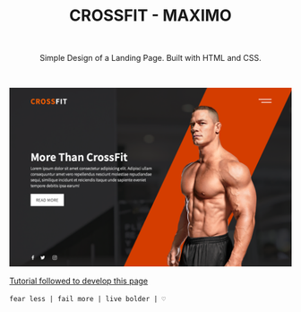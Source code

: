 <h1 align="center"> CROSSFIT - MAXIMO </h1> <br>

<p align="center">
  Simple Design of a Landing Page. Built with HTML and CSS.
</p>
<br />

![alt text](./assets/crossfit.png "Logo Title Text 1")

[Tutorial followed to develop this page](https://www.youtube.com/watch?v=kqs44JNz9gk)

`fear less | fail more | live bolder | ♡`
